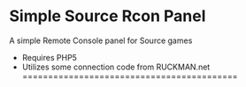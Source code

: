 Simple Source Rcon Panel
==========================================
A simple Remote Console panel for Source games
- Requires PHP5
- Utilizes some connection code from RUCKMAN.net
==========================================
